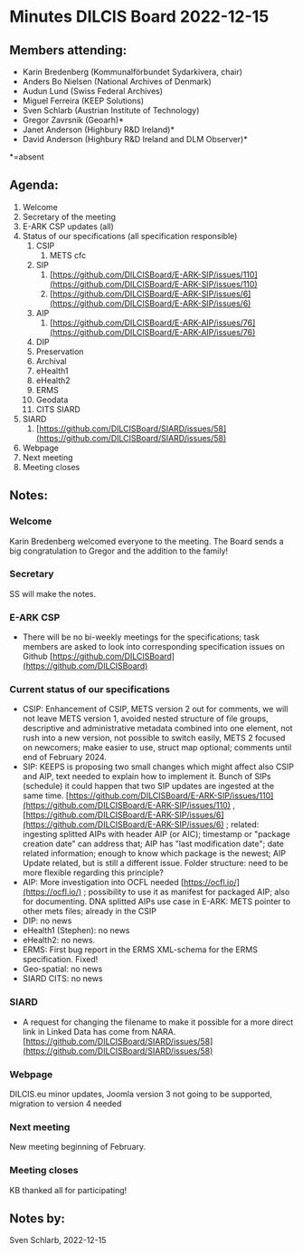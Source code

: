 <!-- Yay, no errors, warnings, or alerts! -->


# **Minutes DILCIS Board 2022-12-15**


## **Members attending:**



* Karin Bredenberg (Kommunalförbundet Sydarkivera, chair)
* Anders Bo Nielsen (National Archives of Denmark) 
* Audun Lund (Swiss Federal Archives)
* Miguel Ferreira (KEEP Solutions)
* Sven Schlarb (Austrian Institute of Technology)
* Gregor Zavrsnik (Geoarh)*
* Janet Anderson (Highbury R&D Ireland)*
* David Anderson (Highbury R&D Ireland and DLM Observer)*

*=absent 


## **Agenda:**



1. Welcome
2. Secretary of the meeting
3. E-ARK CSP updates (all)
4. Status of our specifications (all specification responsible)
    1. CSIP
        1. METS cfc
    2. SIP
        1. [https://github.com/DILCISBoard/E-ARK-SIP/issues/110](https://github.com/DILCISBoard/E-ARK-SIP/issues/110) 
        2. [https://github.com/DILCISBoard/E-ARK-SIP/issues/6](https://github.com/DILCISBoard/E-ARK-SIP/issues/6) 
    3. AIP
        1. [https://github.com/DILCISBoard/E-ARK-AIP/issues/76](https://github.com/DILCISBoard/E-ARK-AIP/issues/76) 
    4. DIP
    5. Preservation
    6. Archival
    7. eHealth1
    8. eHealth2
    9. ERMS
    10. Geodata
    11. CITS SIARD
5. SIARD
   1. [https://github.com/DILCISBoard/SIARD/issues/58](https://github.com/DILCISBoard/SIARD/issues/58) 
7. Webpage
8. Next meeting
9. Meeting closes


## **Notes:**


### Welcome

Karin Bredenberg welcomed everyone to the meeting. The Board sends a big congratulation to Gregor and the addition to the family!


### Secretary

SS will make the notes.


### E-ARK CSP



* There will be no bi-weekly meetings for the specifications; task members are asked to look into corresponding specification issues on Github [https://github.com/DILCISBoard](https://github.com/DILCISBoard) 


### Current status of our specifications



* CSIP: Enhancement of CSIP, METS version 2 out for comments, we will not leave METS version 1, avoided nested structure of file groups, descriptive and administrative metadata combined into one element, not rush into a new version, not possible to switch easily, METS 2 focused on newcomers; make easier to use, struct map optional; comments until end of February 2024.
* SIP: KEEPS is proposing two small changes which might affect also CSIP and AIP, text needed to explain how to implement it. Bunch of SIPs (schedule) it could happen that two SIP updates are ingested at the same time. [https://github.com/DILCISBoard/E-ARK-SIP/issues/110](https://github.com/DILCISBoard/E-ARK-SIP/issues/110) , [https://github.com/DILCISBoard/E-ARK-SIP/issues/6](https://github.com/DILCISBoard/E-ARK-SIP/issues/6) ; related: ingesting splitted AIPs with header AIP (or AIC); timestamp or "package creation date" can address that; AIP has "last modification date"; date related information; enough to know which package is the newest; AIP Update related, but is still a different issue. Folder structure: need to be more flexible regarding this principle?
* AIP: More investigation into OCFL needed [https://ocfl.io/](https://ocfl.io/) ; possibility to use it as manifest for packaged AIP; also for documenting. DNA splitted AIPs use case in E-ARK: METS pointer to other mets files; already in the CSIP
* DIP: no news
* eHealth1 (Stephen): no news
* eHealth2: no news.
* ERMS: First bug report in the ERMS XML-schema for the ERMS specification. Fixed!
* Geo-spatial: no news
* SIARD CITS: no news


### SIARD



* A request for changing the filename to make it possible for a more direct link in Linked Data has come from NARA. [https://github.com/DILCISBoard/SIARD/issues/58](https://github.com/DILCISBoard/SIARD/issues/58) 


### Webpage

DILCIS.eu minor updates, Joomla version 3 not going to be supported, migration to version 4 needed


### Next meeting

New meeting beginning of February.


### Meeting closes

KB thanked all for participating!


## **Notes by:**

Sven Schlarb, 2022-12-15
